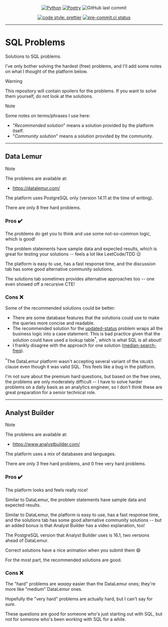 <div align="center">

[![Python](https://img.shields.io/badge/Python-3.11+-blue.svg)](https://www.python.org/downloads/release/python-3110/)
[![Poetry](https://img.shields.io/endpoint?url=https://python-poetry.org/badge/v0.json)](https://python-poetry.org/)
![GitHub last commit](https://img.shields.io/github/last-commit/Bilbottom/sql-problems)

[![code style: prettier](https://img.shields.io/badge/code_style-prettier-ff69b4.svg?style=flat-square)](https://github.com/prettier/prettier)
[![pre-commit.ci status](https://results.pre-commit.ci/badge/github/Bilbottom/sql-problems/main.svg)](https://results.pre-commit.ci/latest/github/Bilbottom/sql-problems/main)

</div>

---

# SQL Problems

Solutions to SQL problems.

I've only bother solving the hardest (free) problems, and I'll add some notes on what I thought of the platform below.

> [!WARNING]
>
> This repository will contain spoilers for the problems. If you want to solve them yourself, do not look at the solutions.

> [!NOTE]
>
> Some notes on terms/phrases I use here:
>
> - "_Recommended solution_" means a solution provided by the platform itself.
> - "_Community solution_" means a solution provided by the community.

---

## Data Lemur

> [!NOTE]
>
> The problems are available at:
>
> - https://datalemur.com/
>
> The platform uses PostgreSQL only (version 14.11 at the time of writing).
>
> There are only 8 free hard problems.

### Pros ✔️

The problems do get you to think and use some not-so-common logic, which is good!

The problem statements have sample data and expected results, which is great for testing your solutions -- feels a lot like LeetCode/TDD 😉

The platform is easy to use, has a fast response time, and the discussion tab has some good alternative community solutions.

The solutions tab sometimes provides alternative approaches too -- one even showed off a recursive CTE!

### Cons ❌

Some of the recommended solutions could be better:

- There are some database features that the solutions could use to make the queries more concise and readable.
- The recommended solution for the [updated-status](src/data-lemur/updated-status.sql) problem wraps all the business logic into a case statement. This is bad practice given that the solution could have used a lookup table<sup>\*</sup>, which is what SQL is all about!
- I frankly disagree with the approach for one solution ([median-search-freq](src/data-lemur/median-search-freq.sql)).

<sup>\*</sup>The DataLemur platform wasn't accepting several variant of the `VALUES` clause even though it was valid SQL. This feels like a bug in the platform.

I'm not sure about the premium hard questions, but based on the free ones, the problems are only moderately difficult -- I have to solve harder problems on a daily basis as an analytics engineer, so I don't think these are great preparation for a senior technical role.

---

## Analyst Builder

> [!NOTE]
>
> The problems are available at:
>
> - https://www.analystbuilder.com/
>
> The platform uses a mix of databases and languages.
>
> There are only 3 free hard problems, and 0 free very hard problems.

### Pros ✔️

The platform looks and feels really nice!

Similar to DataLemur, the problem statements have sample data and expected results.

Similar to DataLemur, the platform is easy to use, has a fast response time, and the solutions tab has some good alternative community solutions -- but an added bonus is that Analyst Builder has a video explanation, too!

The PostgreSQL version that Analyst Builder uses is 16.1, two versions ahead of DataLemur.

Correct solutions have a nice animation when you submit them 😄

For the most part, the recommended solutions are good.

### Cons ❌

The "hard" problems are _waaay_ easier than the DataLemur ones; they're more like "medium" DataLemur ones.

Hopefully the "very hard" problems are actually hard, but I can't say for sure.

These questions are good for someone who's just starting out with SQL, but not for someone who's been working with SQL for a while.
